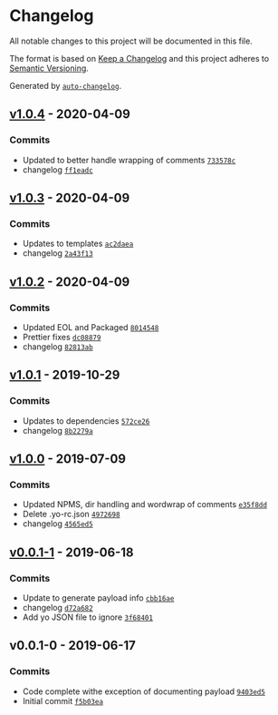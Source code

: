 # Changelog

All notable changes to this project will be documented in this file.

The format is based on [Keep a Changelog](https://keepachangelog.com/en/1.0.0/)
and this project adheres to [Semantic Versioning](https://semver.org/spec/v2.0.0.html).

Generated by [`auto-changelog`](https://github.com/CookPete/auto-changelog).

## [v1.0.4](https://github.com/martinholden-skillsoft/generator-percipio/compare/v1.0.3...v1.0.4) - 2020-04-09

### Commits

- Updated to better handle wrapping of comments [`733578c`](https://github.com/martinholden-skillsoft/generator-percipio/commit/733578c0bb0edc3891d8eef142e49715e9d05685)
- changelog [`ff1eadc`](https://github.com/martinholden-skillsoft/generator-percipio/commit/ff1eadc7c20ad3aa50a0e37256616226c4dc47c8)

## [v1.0.3](https://github.com/martinholden-skillsoft/generator-percipio/compare/v1.0.2...v1.0.3) - 2020-04-09

### Commits

- Updates to templates [`ac2daea`](https://github.com/martinholden-skillsoft/generator-percipio/commit/ac2daeab4bbce1a19c2755de6eb032bdbf8c44e8)
- changelog [`2a43f13`](https://github.com/martinholden-skillsoft/generator-percipio/commit/2a43f13122a340de47e72708e516b9bd6b05a658)

## [v1.0.2](https://github.com/martinholden-skillsoft/generator-percipio/compare/v1.0.1...v1.0.2) - 2020-04-09

### Commits

- Updated EOL and Packaged [`8014548`](https://github.com/martinholden-skillsoft/generator-percipio/commit/801454839b468f5442a4f0dc824757cf5360f1b4)
- Prettier fixes [`dc08879`](https://github.com/martinholden-skillsoft/generator-percipio/commit/dc088792c47e8f4d34a1c24cd62edfc81b672a41)
- changelog [`82813ab`](https://github.com/martinholden-skillsoft/generator-percipio/commit/82813ab400ba959b19f21a5ba4803630b95f4273)

## [v1.0.1](https://github.com/martinholden-skillsoft/generator-percipio/compare/v1.0.0...v1.0.1) - 2019-10-29

### Commits

- Updates to dependencies [`572ce26`](https://github.com/martinholden-skillsoft/generator-percipio/commit/572ce268bffaa31a8519d7998fd08a332190eff3)
- changelog [`8b2279a`](https://github.com/martinholden-skillsoft/generator-percipio/commit/8b2279a0e1038ed60c17964a4efa82f818a9deff)

## [v1.0.0](https://github.com/martinholden-skillsoft/generator-percipio/compare/v0.0.1-1...v1.0.0) - 2019-07-09

### Commits

- Updated NPMS, dir handling and wordwrap of comments [`e35f8dd`](https://github.com/martinholden-skillsoft/generator-percipio/commit/e35f8dd9c4b8c10c6eadb8af0145a3fb60d60b2f)
- Delete .yo-rc.json [`4972698`](https://github.com/martinholden-skillsoft/generator-percipio/commit/49726986f95301e66d4cdbb071345d99521a57c7)
- changelog [`4565ed5`](https://github.com/martinholden-skillsoft/generator-percipio/commit/4565ed54623122d59db21d2c7059e3167d63263f)

## [v0.0.1-1](https://github.com/martinholden-skillsoft/generator-percipio/compare/v0.0.1-0...v0.0.1-1) - 2019-06-18

### Commits

- Update to generate payload info [`cbb16ae`](https://github.com/martinholden-skillsoft/generator-percipio/commit/cbb16aeee7eb66638a2fee3fd11753ac2f909ce7)
- changelog [`d72a682`](https://github.com/martinholden-skillsoft/generator-percipio/commit/d72a68201bb3cbd11d3cd0b701ad5b8cfe7eb71e)
- Add yo JSON file to ignore [`3f68401`](https://github.com/martinholden-skillsoft/generator-percipio/commit/3f68401cf8f26df24cdc39e5066f72aad72d02ba)

## v0.0.1-0 - 2019-06-17

### Commits

- Code complete withe exception of documenting payload [`9403ed5`](https://github.com/martinholden-skillsoft/generator-percipio/commit/9403ed53cdbec7c47fecb10e1a9ed642f50c9b48)
- Initial commit [`f5b03ea`](https://github.com/martinholden-skillsoft/generator-percipio/commit/f5b03ea33c76b8283fb9882e9cf563480912fcfb)
